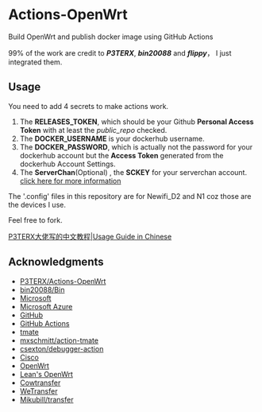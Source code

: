 # Actions-OpenWrt

Build OpenWrt and publish docker image using GitHub Actions

99% of the work are credit to ***P3TERX***, ***bin20088*** and ***flippy***， I just integrated them.

## Usage

You need to add 4 secrets to make actions work.

1. The **RELEASES_TOKEN**, which should be your Github **Personal Access Token** with at least the *public_repo* checked.
2. The **DOCKER_USERNAME** is your dockerhub username.
3. The **DOCKER_PASSWORD**, which is actually not the password for your dockerhub account but the **Access Token** generated from the dockerhub Account Settings.
4. The **ServerChan**(Optional) , the **SCKEY** for your serverchan account. [click here for more information](http://sc.ftqq.com/3.version)

The '.config' files in this repository are for Newifi_D2 and N1 coz those are the devices I use.

Feel free to fork.

[P3TERX大佬写的中文教程|Usage Guide in Chinese](https://p3terx.com/archives/build-openwrt-with-github-actions.html)

## Acknowledgments

- [P3TERX/Actions-OpenWrt](https://github.com/P3TERX/Actions-OpenWrt)
- [bin20088/Bin](https://github.com/bin20088/Bin)
- [Microsoft](https://www.microsoft.com)
- [Microsoft Azure](https://azure.microsoft.com)
- [GitHub](https://github.com)
- [GitHub Actions](https://github.com/features/actions)
- [tmate](https://github.com/tmate-io/tmate)
- [mxschmitt/action-tmate](https://github.com/mxschmitt/action-tmate)
- [csexton/debugger-action](https://github.com/csexton/debugger-action)
- [Cisco](https://www.cisco.com/)
- [OpenWrt](https://github.com/openwrt/openwrt)
- [Lean's OpenWrt](https://github.com/coolsnowwolf/lede)
- [Cowtransfer](https://cowtransfer.com)
- [WeTransfer](https://wetransfer.com/)
- [Mikubill/transfer](https://github.com/Mikubill/transfer)
